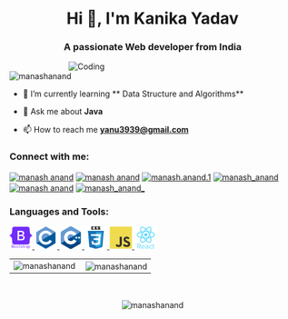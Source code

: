 
<h1 align="center">Hi 👋, I'm Kanika Yadav</h1>
<h3 align="center">A passionate Web developer from India</h3>

<img align="right" alt="Coding" width="400" src="https://cdn.dribbble.com/users/1019864/screenshots/3079099/codeloop.gif">

<p align="left"> <img src="https://komarev.com/ghpvc/?username=manashanand&label=Profile%20views&color=0e75b6&style=flat" alt="manashanand" /> </p>

- 🌱 I’m currently learning ** Data Structure and Algorithms**

- 💬 Ask me about **Java**

- 📫 How to reach me **yanu3939@gmail.com**

<h3 align="left">Connect with me:</h3>
<p align="left">
<a href="https://linkedin.com/in/manash anand" target="blank"><img align="center" src="https://raw.githubusercontent.com/rahuldkjain/github-profile-readme-generator/master/src/images/icons/Social/linked-in-alt.svg" alt="manash anand" height="30" width="40" /></a>
<a href="https://fb.com/manash anand" target="blank"><img align="center" src="https://raw.githubusercontent.com/rahuldkjain/github-profile-readme-generator/master/src/images/icons/Social/facebook.svg" alt="manash anand" height="30" width="40" /></a>
<a href="https://instagram.com/manash.anand.1" target="blank"><img align="center" src="https://raw.githubusercontent.com/rahuldkjain/github-profile-readme-generator/master/src/images/icons/Social/instagram.svg" alt="manash.anand.1" height="30" width="40" /></a>
<a href="https://www.codechef.com/users/manash_anand" target="blank"><img align="center" src="https://cdn.jsdelivr.net/npm/simple-icons@3.1.0/icons/codechef.svg" alt="manash_anand" height="30" width="40" /></a>
<a href="https://www.hackerrank.com/manash anand" target="blank"><img align="center" src="https://raw.githubusercontent.com/rahuldkjain/github-profile-readme-generator/master/src/images/icons/Social/hackerrank.svg" alt="manash anand" height="30" width="40" /></a>
<a href="https://codeforces.com/profile/manash_anand_" target="blank"><img align="center" src="https://raw.githubusercontent.com/rahuldkjain/github-profile-readme-generator/master/src/images/icons/Social/codeforces.svg" alt="manash_anand_" height="30" width="40" /></a>
</p>

<h3 align="left">Languages and Tools:</h3>
<p align="left"> <a href="https://getbootstrap.com" target="_blank" rel="noreferrer"> <img src="https://raw.githubusercontent.com/devicons/devicon/master/icons/bootstrap/bootstrap-plain-wordmark.svg" alt="bootstrap" width="40" height="40"/> </a> <a href="https://www.cprogramming.com/" target="_blank" rel="noreferrer"> <img src="https://raw.githubusercontent.com/devicons/devicon/master/icons/c/c-original.svg" alt="c" width="40" height="40"/> </a> <a href="https://www.w3schools.com/cpp/" target="_blank" rel="noreferrer"> <img src="https://raw.githubusercontent.com/devicons/devicon/master/icons/cplusplus/cplusplus-original.svg" alt="cplusplus" width="40" height="40"/> </a> <a href="https://www.w3schools.com/css/" target="_blank" rel="noreferrer"> <img src="https://raw.githubusercontent.com/devicons/devicon/master/icons/css3/css3-original-wordmark.svg" alt="css3" width="40" height="40"/> </a> <a href="https://developer.mozilla.org/en-US/docs/Web/JavaScript" target="_blank" rel="noreferrer"> <img src="https://raw.githubusercontent.com/devicons/devicon/master/icons/javascript/javascript-original.svg" alt="javascript" width="40" height="40"/> </a> <a href="https://reactjs.org/" target="_blank" rel="noreferrer"> <img src="https://raw.githubusercontent.com/devicons/devicon/master/icons/react/react-original-wordmark.svg" alt="react" width="40" height="40"/> </a> </p>

<table align="center">
<tr>
<td>&nbsp; <img align="left" src="https://github-readme-stats-sigma-five.vercel.app/api?username=manashanand&show_icons=true&locale=en" alt="manashanand"/>
</td>
<td>
 <img align="center" src="https://github-readme-stats-sigma-five.vercel.app/api/top-langs?username=manashanand&show_icons=true&locale=en&layout=compact" alt="manashanand" />
</td>
</tr>
</table>
<br />
<p align="center">
<img align="center" src="https://github-readme-streak-stats.herokuapp.com/?user=manashanand&" alt="manashanand" />
</p>
